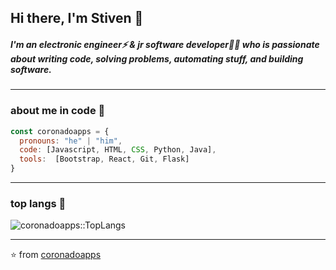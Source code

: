 ## Hi there, I'm Stiven 👋
##### I'm an electronic engineer⚡ & jr software developer👨‍💻 who is passionate about writing code, solving problems, automating stuff, and building software.

---
### about me in code 📌
```js
const coronadoapps = {
  pronouns: "he" | "him",
  code: [Javascript, HTML, CSS, Python, Java],
  tools:  [Bootstrap, React, Git, Flask]
}

```
---
### top langs :tongue:
<img src="https://github-readme-stats.vercel.app/api/top-langs/?username=coronadoapps&langs_count=5&theme=tokyonight&layout=compact" alt="coronadoapps::TopLangs" />







---
⭐️ from [coronadoapps](https://github.com/coronadoapps)
<!--
**coronadoapps/coronadoapps** is a ✨ _special_ ✨ repository because its `README.md` (this file) appears on your GitHub profile.

Here are some ideas to get you started:

- 🔭 I’m currently working on ...
- 🌱 I’m currently learning ...
- 👯 I’m looking to collaborate on ...
- 🤔 I’m looking for help with ...
- 💬 Ask me about ...
- 📫 How to reach me: ...
- 😄 Pronouns: ...
- ⚡ Fun fact: ...
-->
